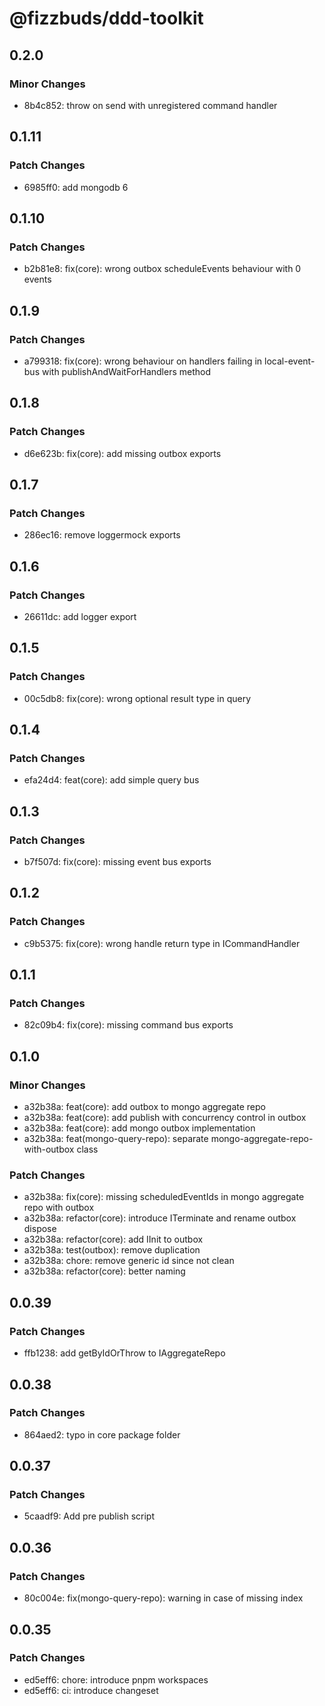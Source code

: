 # @fizzbuds/ddd-toolkit

## 0.2.0

### Minor Changes

-   8b4c852: throw on send with unregistered command handler

## 0.1.11

### Patch Changes

-   6985ff0: add mongodb 6

## 0.1.10

### Patch Changes

-   b2b81e8: fix(core): wrong outbox scheduleEvents behaviour with 0 events

## 0.1.9

### Patch Changes

-   a799318: fix(core): wrong behaviour on handlers failing in local-event-bus with publishAndWaitForHandlers method

## 0.1.8

### Patch Changes

-   d6e623b: fix(core): add missing outbox exports

## 0.1.7

### Patch Changes

-   286ec16: remove loggermock exports

## 0.1.6

### Patch Changes

-   26611dc: add logger export

## 0.1.5

### Patch Changes

-   00c5db8: fix(core): wrong optional result type in query

## 0.1.4

### Patch Changes

-   efa24d4: feat(core): add simple query bus

## 0.1.3

### Patch Changes

-   b7f507d: fix(core): missing event bus exports

## 0.1.2

### Patch Changes

-   c9b5375: fix(core): wrong handle return type in ICommandHandler

## 0.1.1

### Patch Changes

-   82c09b4: fix(core): missing command bus exports

## 0.1.0

### Minor Changes

-   a32b38a: feat(core): add outbox to mongo aggregate repo
-   a32b38a: feat(core): add publish with concurrency control in outbox
-   a32b38a: feat(core): add mongo outbox implementation
-   a32b38a: feat(mongo-query-repo): separate mongo-aggregate-repo-with-outbox class

### Patch Changes

-   a32b38a: fix(core): missing scheduledEventIds in mongo aggregate repo with outbox
-   a32b38a: refactor(core): introduce ITerminate and rename outbox dispose
-   a32b38a: refactor(core): add IInit to outbox
-   a32b38a: test(outbox): remove duplication
-   a32b38a: chore: remove generic id since not clean
-   a32b38a: refactor(core): better naming

## 0.0.39

### Patch Changes

-   ffb1238: add getByIdOrThrow to IAggregateRepo

## 0.0.38

### Patch Changes

-   864aed2: typo in core package folder

## 0.0.37

### Patch Changes

-   5caadf9: Add pre publish script

## 0.0.36

### Patch Changes

-   80c004e: fix(mongo-query-repo): warning in case of missing index

## 0.0.35

### Patch Changes

-   ed5eff6: chore: introduce pnpm workspaces
-   ed5eff6: ci: introduce changeset
